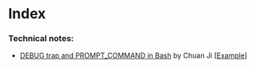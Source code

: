 # Index

### Technical notes:

* [DEBUG trap and PROMPT\_COMMAND in Bash](https://jichu4n.com/posts/debug-trap-and-prompt_command-in-bash/) by Chuan Ji \[[Example](https://gist.github.com/Romero027/81770c8562b1ad1cd9343ebba65bfe1e)\]

